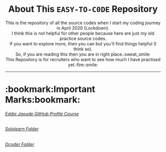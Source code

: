 <div align = "center">
  <h1>About This <code>EASY-TO-C0DE</code> Repository</h1>
  <p>This is the repository of all the source codes when I start my coding journey in April 2020 (Lockdown).<br/>
    I think this is not helpful for other people because here are just my old practice source codes.<br/>
    If you want to explore more, then you can but you'll find things helpful (I think so).<br/>
    So, if you are reading this then you are in right place.:sweat_smile:<br/>
    This Repository is for recruiters who want to see how much I have practised yet.:fire::smile:
</p><hr/>
  
  <div align = "left">
<h1>:bookmark:Important Marks:bookmark:</h1>
<h6><a href="https://github.com/SAD0XER/EASY-TO-C0DE/blob/Master/Github_Profile_Course_by_EddieJaoude">Eddie Jaoude GitHub Profile Course</a></h2>
<h6><a href="https://github.com/SAD0XER/EASY-TO-C0DE/tree/Master/Sololearn">Sololearn Folder</a></h2>
<h6><a href="https://github.com/SAD0XER/EASY-TO-C0DE/tree/Master/Dcoder">Dcoder Folder</a></h2>
  </div>
</div>
